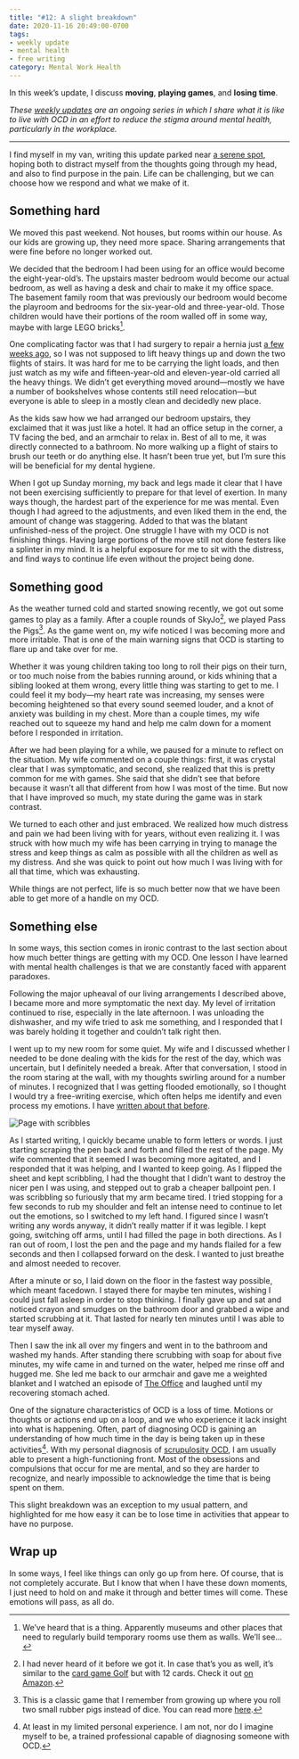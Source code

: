 ```yaml
---
title: "#12: A slight breakdown"
date: 2020-11-16 20:49:00-0700
tags:
- weekly update
- mental health
- free writing
category: Mental Work Health
---
```


In this week’s update, I discuss **moving**, **playing games**, and **losing time**.

_These [weekly updates](https://bennorris.com/tags/weekly-update/) are an ongoing series in which I share what it is like to live with OCD in an effort to reduce the stigma around mental health, particularly in the workplace._

***

I find myself in my van, writing this update parked near [a serene spot](https://en.wikipedia.org/wiki/Mount_Timpanogos_Utah_Temple), hoping both to distract myself from the thoughts going through my head, and also to find purpose in the pain. Life can be challenging, but we can choose how we respond and what we make of it.


## Something hard

We moved this past weekend. Not houses, but rooms within our house. As our kids are growing up, they need more space. Sharing arrangements that were fine before no longer worked out.

We decided that the bedroom I had been using for an office would become the eight-year-old’s. The upstairs master bedroom would become our actual bedroom, as well as having a desk and chair to make it my office space. The basement family room that was previously our bedroom would become the playroom and bedrooms for the six-year-old and three-year-old. Those children would have their portions of the room walled off in some way, maybe with large LEGO bricks[^1].

One complicating factor was that I had surgery to repair a hernia just [a few weeks ago](https://bennorris.com/2020/10/26/surgery-and-healing), so I was not supposed to lift heavy things up and down the two flights of stairs. It was hard for me to be carrying the light loads, and then just watch as my wife and fifteen-year-old and eleven-year-old carried all the heavy things. We didn’t get everything moved around—mostly we have a number of bookshelves whose contents still need relocation—but everyone is able to sleep in a mostly clean and decidedly new place.

As the kids saw how we had arranged our bedroom upstairs, they exclaimed that it was just like a hotel. It had an office setup in the corner, a TV facing the bed, and an armchair to relax in. Best of all to me, it was directly connected to a bathroom. No more walking up a flight of stairs to brush our teeth or do anything else. It hasn’t been true yet, but I’m sure this will be beneficial for my dental hygiene.

When I got up Sunday morning, my back and legs made it clear that I have not been exercising sufficiently to prepare for that level of exertion. In many ways though, the hardest part of the experience for me was mental. Even though I had agreed to the adjustments, and even liked them in the end, the amount of change was staggering. Added to that was the blatant unfinished-ness of the project. One struggle I have with my OCD is not finishing things. Having large portions of the move still not done festers like a splinter in my mind. It is a helpful exposure for me to sit with the distress, and find ways to continue life even without the project being done.


## Something good

As the weather turned cold and started snowing recently, we got out some games to play as a family. After a couple rounds of SkyJo[^2], we played Pass the Pigs[^3]. As the game went on, my wife noticed I was becoming more and more irritable. That is one of the main warning signs that OCD is starting to flare up and take over for me.

Whether it was young children taking too long to roll their pigs on their turn, or too much noise from the babies running around, or kids whining that a sibling looked at them wrong, every little thing was starting to get to me. I could feel it my body—my heart rate was increasing, my senses were becoming heightened so that every sound seemed louder, and a knot of anxiety was building in my chest. More than a couple times, my wife reached out to squeeze my hand and help me calm down for a moment before I responded in irritation.

After we had been playing for a while, we paused for a minute to reflect on the situation. My wife commented on a couple things: first, it was crystal clear that I was symptomatic, and second, she realized that this is pretty common for me with games. She said that she didn’t see that before because it wasn’t all that different from how I was most of the time. But now that I have improved so much, my state during the game was in stark contrast.

We turned to each other and just embraced. We realized how much distress and pain we had been living with for years, without even realizing it. I was struck with how much my wife has been carrying in trying to manage the stress and keep things as calm as possible with all the children as well as my distress. And she was quick to point out how much I was living with for all that time, which was exhausting.

While things are not perfect, life is so much better now that we have been able to get more of a handle on my OCD.


## Something else

In some ways, this section comes in ironic contrast to the last section about how much better things are getting with my OCD. One lesson I have learned with mental health challenges is that we are constantly faced with apparent paradoxes.

Following the major upheaval of our living arrangements I described above, I became more and more symptomatic the next day. My level of irritation continued to rise, especially in the late afternoon. I was unloading the dishwasher, and my wife tried to ask me something, and I responded that I was barely holding it together and couldn’t talk right then.

I went up to my new room for some quiet. My wife and I discussed whether I needed to be done dealing with the kids for the rest of the day, which was uncertain, but I definitely needed a break. After that conversation, I stood in the room staring at the wall, with my thoughts swirling around for a number of minutes. I recognized that I was getting flooded emotionally, so I thought I would try a free-writing exercise, which often helps me identify and even process my emotions. I have [written about that before](https://bennorris.com/2020/10/20/aftermath-of-therapy).

![Page with scribbles](https://media.bennorris.com/images/mentalworkhealth/uploads/2020/f4bc0baaf1.jpg)

As I started writing, I quickly became unable to form letters or words. I just starting scraping the pen back and forth and filled the rest of the page. My wife commented that it seemed I was becoming more agitated, and I responded that it was helping, and I wanted to keep going. As I flipped the sheet and kept scribbling, I had the thought that I didn’t want to destroy the nicer pen I was using, and stepped out to grab a cheaper ballpoint pen. I was scribbling so furiously that my arm became tired. I tried stopping for a few seconds to rub my shoulder and felt an intense need to continue to let out the emotions, so I switched to my left hand. I figured since I wasn’t writing any words anyway, it didn’t really matter if it was legible. I kept going, switching off arms, until I had filled the page in both directions. As I ran out of room, I lost the pen and the page and my hands flailed for a few seconds and then I collapsed forward on the desk. I wanted to just breathe and almost needed to recover.

After a minute or so, I laid down on the floor in the fastest way possible, which meant facedown. I stayed there for maybe ten minutes, wishing I could just fall asleep in order to stop thinking. I finally gave up and sat and noticed crayon and smudges on the bathroom door and grabbed a wipe and started scrubbing at it. That lasted for nearly ten minutes until I was able to tear myself away.

Then I saw the ink all over my fingers and went in to the bathroom and washed my hands. After standing there scrubbing with soap for about five minutes, my wife came in and turned on the water, helped me rinse off and hugged me. She led me back to our armchair and gave me a weighted blanket and I watched an episode of [The Office](https://en.wikipedia.org/wiki/The_Office_(American_TV_series)) and laughed until my recovering stomach ached.

One of the signature characteristics of OCD is a loss of time. Motions or thoughts or actions end up on a loop, and we who experience it lack insight into what is happening. Often, part of diagnosing OCD is gaining an understanding of how much time in the day is being taken up in these activities[^4]. With my personal diagnosis of [scrupulosity OCD](https://en.wikipedia.org/wiki/Scrupulosity), I am usually able to present a high-functioning front. Most of the obsessions and compulsions that occur for me are mental, and so they are harder to recognize, and nearly impossible to acknowledge the time that is being spent on them.

This slight breakdown was an exception to my usual pattern, and highlighted for me how easy it can be to lose time in activities that appear to have no purpose.


## Wrap up

In some ways, I feel like things can only go up from here. Of course, that is not completely accurate. But I know that when I have these down moments, I just need to hold on and make it through and better times will come. These emotions will pass, as all do.



[^1]: We’ve heard that is a thing. Apparently museums and other places that need to regularly build temporary rooms use them as walls. We’ll see…
[^2]: I had never heard of it before we got it. In case that’s you as well, it’s similar to the [card game Golf](https://en.wikipedia.org/wiki/Golf_(card_game)) but with 12 cards. Check it out [on Amazon](https://www.amazon.com/Magilano-Ultimate-Adults-Entertaining-exciting/dp/B06XZ9K244).
[^3]: This is a classic game that I remember from growing up where you roll two small rubber pigs instead of dice. You can read more [here](https://en.wikipedia.org/wiki/Pass_the_Pigs).
[^4]: At least in my limited personal experience. I am not, nor do I imagine myself to be, a trained professional capable of diagnosing someone with OCD.